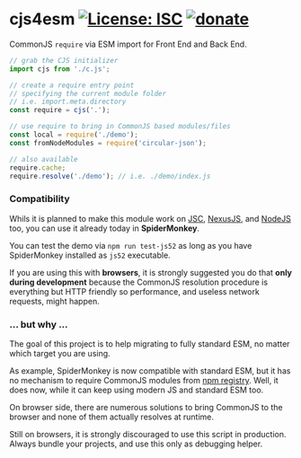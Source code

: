 # cjs4esm [![License: ISC](https://img.shields.io/badge/License-ISC-yellow.svg)](https://opensource.org/licenses/ISC) [![donate](https://img.shields.io/badge/$-donate-ff69b4.svg?maxAge=2592000&style=flat)](https://github.com/WebReflection/donate)

CommonJS `require` via ESM import for Front End and Back End.

```js
// grab the CJS initializer
import cjs from './c.js';

// create a require entry point
// specifying the current module folder
// i.e. import.meta.directory
const require = cjs('.');

// use require to bring in CommonJS based modules/files
const local = require('./demo');
const fromNodeModules = require('circular-json');

// also available
require.cache;
require.resolve('./demo'); // i.e. ./demo/index.js
```


### Compatibility

Whils it is planned to make this module work on [JSC](https://trac.webkit.org/wiki/JavaScriptCore), [NexusJS](https://github.com/voodooattack/nexusjs), and [NodeJS](https://nodejs.org/en/) too,
you can use it already today in **SpiderMonkey**.

You can test the demo via `npm run test-js52` as long as you have SpiderMonkey installed as `js52` executable.

If you are using this with **browsers**, it is strongly suggested you do that **only during development** because the CommonJS resolution procedure is everything but HTTP friendly so performance, and useless network requests, might happen.


### ... but why ...

The goal of this project is to help migrating to fully standard ESM, no matter which target you are using.

As example, SpiderMonkey is now compatible with standard ESM, but it has no mechanism to require CommonJS modules from [npm registry](https://www.npmjs.com). Well, it does now, while it can keep using modern JS and standard ESM too.

On browser side, there are numerous solutions to bring CommonJS to the browser and none of them actually resolves at runtime.

Still on browsers, it is strongly discouraged to use this script in production.
Always bundle your projects, and use this only as debugging helper.
